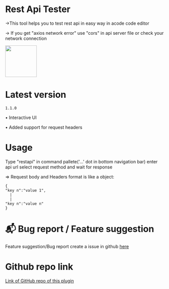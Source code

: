 # Rest Api Tester

->This tool helps you to test rest api in easy way in acode code editor

-> If you get "axios network error" use "cors" in api server file or check your network connection

<img src="https://github.com/mayank0274/api-tester/blob/main/demo.gif" width="100vw">

# Latest version
```1.1.0```

• Interactive UI 

• Added support for request headers

# Usage

Type "restapi" in command pallete('...' dot in bottom navigation bar) enter api url select request method and wait for response

=> Request body and Headers format is like a object: 
```
{
"key n":"value 1",
  |
  |
"key n":"value n"
}
```

# 📬 Bug report / Feature suggestion

Feature suggestion/Bug report create a issue in github [here](https://github.com/mayank0274/api-tester/issues)

# Github repo link

[Link of GitHub repo of this plugin](https://github.com/mayank0274/api-tester)

